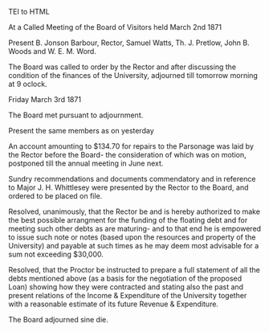  TEI to HTML

At a Called Meeting of the Board of Visitors held March 2nd 1871

Present B. Jonson Barbour, Rector, Samuel Watts, Th. J. Pretlow, John B. Woods and W. E. M. Word.

The Board was called to order by the Rector and after discussing the condition of the finances of the University, adjourned till tomorrow morning at 9 oclock.

Friday March 3rd 1871

The Board met pursuant to adjournment.

Present the same members as on yesterday

An account amounting to $134.70 for repairs to the Parsonage was laid by the Rector before the Board- the consideration of which was on motion, postponed till the annual meeting in June next.

Sundry recommendations and documents commendatory and in reference to Major J. H. Whittlesey were presented by the Rector to the Board, and ordered to be placed on file.

Resolved, unanimously, that the Rector be and is hereby authorized to make the best possible arrangment for the funding of the floating debt and for meeting such other debts as are maturing- and to that end he is empowered to issue such note or notes (based upon the resources and property of the University) and payable at such times as he may deem most advisable for a sum not exceeding $30,000.

Resolved, that the Proctor be instructed to prepare a full statement of all the debts mentioned above (as a basis for the negotiation of the proposed Loan) showing how they were contracted and stating also the past and present relations of the Income & Expenditure of the University together with a reasonable estimate of its future Revenue & Expenditure.

The Board adjourned sine die.